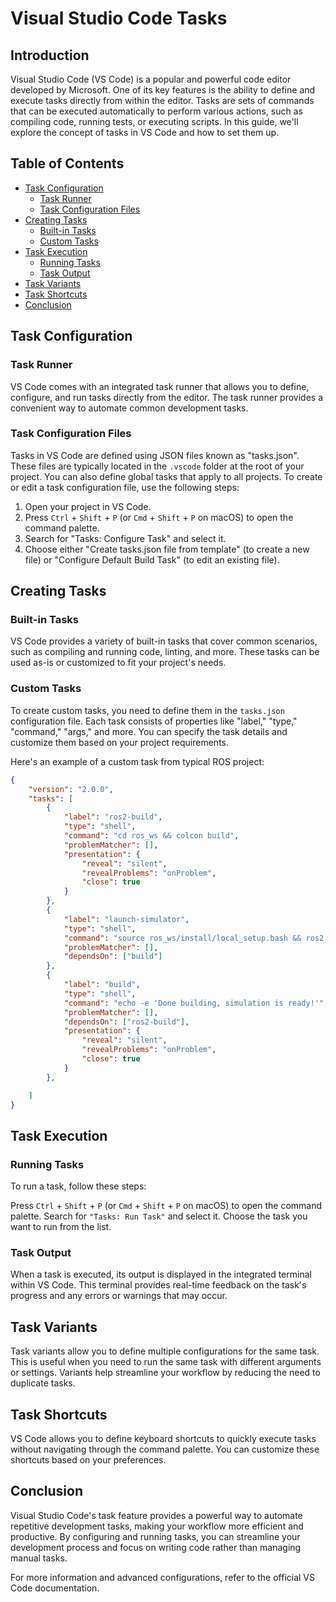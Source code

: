 # Visual Studio Code Tasks

## Introduction

Visual Studio Code (VS Code) is a popular and powerful code editor developed by Microsoft. One of its key features is the ability to define and execute tasks directly from within the editor. Tasks are sets of commands that can be executed automatically to perform various actions, such as compiling code, running tests, or executing scripts. In this guide, we'll explore the concept of tasks in VS Code and how to set them up.

## Table of Contents

- [Task Configuration](#task-configuration)
  - [Task Runner](#task-runner)
  - [Task Configuration Files](#task-configuration-files)
- [Creating Tasks](#creating-tasks)
  - [Built-in Tasks](#built-in-tasks)
  - [Custom Tasks](#custom-tasks)
- [Task Execution](#task-execution)
  - [Running Tasks](#running-tasks)
  - [Task Output](#task-output)
- [Task Variants](#task-variants)
- [Task Shortcuts](#task-shortcuts)
- [Conclusion](#conclusion)

## Task Configuration

### Task Runner

VS Code comes with an integrated task runner that allows you to define, configure, and run tasks directly from the editor. The task runner provides a convenient way to automate common development tasks.

### Task Configuration Files

Tasks in VS Code are defined using JSON files known as "tasks.json". These files are typically located in the `.vscode` folder at the root of your project. You can also define global tasks that apply to all projects. To create or edit a task configuration file, use the following steps:

1. Open your project in VS Code.
2. Press `Ctrl` + `Shift` + `P` (or `Cmd` + `Shift` + `P` on macOS) to open the command palette.
3. Search for "Tasks: Configure Task" and select it.
4. Choose either "Create tasks.json file from template" (to create a new file) or "Configure Default Build Task" (to edit an existing file).

## Creating Tasks

### Built-in Tasks

VS Code provides a variety of built-in tasks that cover common scenarios, such as compiling and running code, linting, and more. These tasks can be used as-is or customized to fit your project's needs.

### Custom Tasks

To create custom tasks, you need to define them in the `tasks.json` configuration file. Each task consists of properties like "label," "type," "command," "args," and more. You can specify the task details and customize them based on your project requirements.

Here's an example of a custom task from typical ROS project:

```json
{
    "version": "2.0.0",
    "tasks": [
        {
            "label": "ros2-build",
            "type": "shell",
            "command": "cd ros_ws && colcon build",
            "problemMatcher": [],
            "presentation": {
                "reveal": "silent",
                "revealProblems": "onProblem",
                "close": true
            }
        },
        {
            "label": "launch-simulator",
            "type": "shell",
            "command": "source ros_ws/install/local_setup.bash && ros2 launch scheduler simulator.launch.py",
            "problemMatcher": [],
            "dependsOn": ["build"]
        },
        {
            "label": "build",
            "type": "shell",
            "command": "echo -e 'Done building, simulation is ready!'",
            "problemMatcher": [],
            "dependsOn": ["ros2-build"],
            "presentation": {
                "reveal": "silent",
                "revealProblems": "onProblem",
                "close": true
            }
        },

    ]
}
```
## Task Execution
### Running Tasks
To run a task, follow these steps:

Press `Ctrl` + `Shift` + `P` (or `Cmd` + `Shift` + `P` on macOS) to open the command palette.
Search for `"Tasks: Run Task"` and select it.
Choose the task you want to run from the list.

### Task Output
When a task is executed, its output is displayed in the integrated terminal within VS Code. This terminal provides real-time feedback on the task's progress and any errors or warnings that may occur.

## Task Variants
Task variants allow you to define multiple configurations for the same task. This is useful when you need to run the same task with different arguments or settings. Variants help streamline your workflow by reducing the need to duplicate tasks.

## Task Shortcuts
VS Code allows you to define keyboard shortcuts to quickly execute tasks without navigating through the command palette. You can customize these shortcuts based on your preferences.

## Conclusion
Visual Studio Code's task feature provides a powerful way to automate repetitive development tasks, making your workflow more efficient and productive. By configuring and running tasks, you can streamline your development process and focus on writing code rather than managing manual tasks.

For more information and advanced configurations, refer to the official VS Code documentation.
